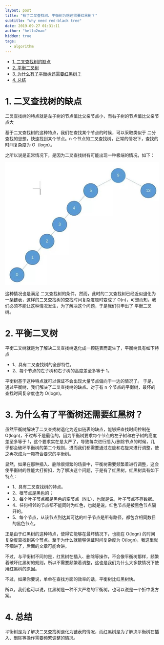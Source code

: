```yaml
---
layout: post
title: "有了二叉查找树、平衡树为啥还需要红黑树？"
subtitle: "why need red-black tree"
date: 2019-09-27 01:31:11
author: "hello2mao"
hidden: true
tags:
  - algorithm
---
```


<!-- TOC -->

- [1. 二叉查找树的缺点](#1-二叉查找树的缺点)
- [2. 平衡二叉树](#2-平衡二叉树)
- [3. 为什么有了平衡树还需要红黑树？](#3-为什么有了平衡树还需要红黑树)
- [4. 总结](#4-总结)

<!-- /TOC -->

# 1. 二叉查找树的缺点

二叉查找树的特点就是左子树的节点值比父亲节点小，而右子树的节点值比父亲节点大

基于二叉查找树的这种特点，我们在查找某个节点的时候，可以采取类似于 二分查找的思想，快速找到某个节点。n 个节点的二叉查找树，正常的情况下，查找的时间复杂度为 O（logn）。

之所以说是正常情况下，是因为二叉查找树有可能出现一种极端的情况，如下：

![](/img/posts/tree-1.jpeg)

这种情况也是满足 二叉查找树的条件，然而，此时的二叉查找树已经近似退化为一条链表，这样的二叉查找树的查找时间复杂度顿时变成了 O(n)，可想而知，我们必须不能让这种情况发生，为了解决这个问题，于是我们引申出了 平衡二叉树。

# 2. 平衡二叉树

平衡二叉树就是为了解决二叉查找树退化成一颗链表而诞生了，平衡树具有如下特点

- 1、具有二叉查找树的全部特性。
- 2、每个节点的左子树和右子树的高度差至多等于 1。

平衡树基于这种特点就可以保证不会出现大量节点偏向于一边的情况了。
于是，通过平衡树，我们解决了二叉查找树的缺点。对于有 n 个节点的平衡树，最坏的查找时间复杂度也为 O(logn)。

# 3. 为什么有了平衡树还需要红黑树？

虽然平衡树解决了二叉查找树退化为近似链表的缺点，能够把查找时间控制在 O(logn)，不过却不是最佳的，因为平衡树要求每个节点的左子树和右子树的高度差至多等于 1，这个要求实在是太严了，导致每次进行插入/删除节点的时候，几乎都会破坏平衡树的第二个规则，进而我们都需要通过左旋和右旋来进行调整，使之再次成为一颗符合要求的平衡树。

显然，如果在那种插入、删除很频繁的场景中，平衡树需要频繁着进行调整，这会使平衡树的性能大打折扣，为了解决这个问题，于是有了红黑树，红黑树具有如下特点：

- 1、具有二叉查找树的特点。
- 2、根节点是黑色的；
- 3、每个叶子节点都是黑色的空节点（NIL），也就是说，叶子节点不存数据。
- 4、任何相邻的节点都不能同时为红色，也就是说，红色节点是被黑色节点隔开的。
- 5、每个节点，从该节点到达其可达的叶子节点是所有路径，都包含相同数目的黑色节点。

正是由于红黑树的这种特点，使得它能够在最坏情况下，也能在 O(logn) 的时间复杂度查找到某个节点。至于为什么就能够保证时间复杂度为 O(logn)，我这里就不细讲了，后面的文章可能会讲。

不过，与平衡树不同的是，红黑树在插入、删除等操作，不会像平衡树那样，频繁着破坏红黑树的规则，所以不需要频繁着调整，这也是我们为什么大多数情况下使用红黑树的原因。

不过，如果你要说，单单在查找方面的效率的话，平衡树比红黑树快。

所以，我们也可以说，红黑树是一种不大严格的平衡树。也可以说是一个折中发方案。

# 4. 总结

平衡树是为了解决二叉查找树退化为链表的情况，而红黑树是为了解决平衡树在插入、删除等操作需要频繁调整的情况。
